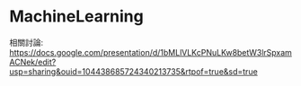 # MachineLearning

相關討論:
https://docs.google.com/presentation/d/1bMLlVLKcPNuLKw8betW3lrSpxamACNek/edit?usp=sharing&ouid=104438685724340213735&rtpof=true&sd=true
